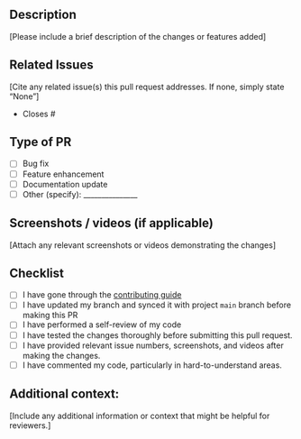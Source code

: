 ## Description

[Please include a brief description of the changes or features added]

## Related Issues

[Cite any related issue(s) this pull request addresses. If none, simply state “None”]
- Closes #

## Type of PR

- [ ] Bug fix
- [ ] Feature enhancement
- [ ] Documentation update
- [ ] Other (specify): _______________

## Screenshots / videos (if applicable)
[Attach any relevant screenshots or videos demonstrating the changes]


## Checklist

- [ ] I have gone through the [contributing guide](https://github.com/khushi-joshi-05/Food-ordering-website/)
- [ ] I have updated my branch and synced it with project `main` branch before making this PR
- [ ] I have performed a self-review of my code
- [ ] I have tested the changes thoroughly before submitting this pull request.
- [ ] I have provided relevant issue numbers, screenshots, and videos after making the changes.
- [ ] I have commented my code, particularly in hard-to-understand areas.
<!-- [X] - put a cross/X inside [] to check the box -->

## Additional context:
[Include any additional information or context that might be helpful for reviewers.]
